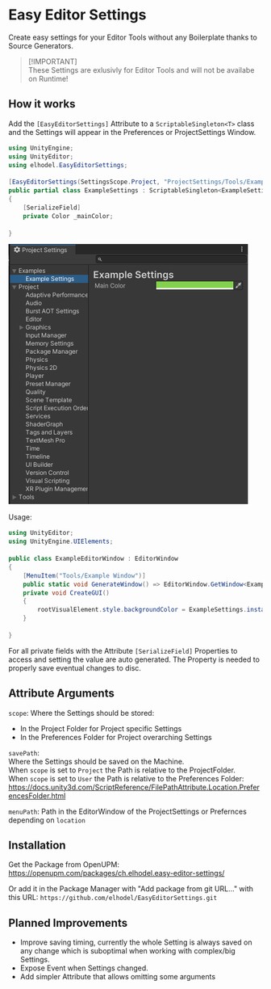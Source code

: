# Easy Editor Settings

Create easy settings for your Editor Tools without any Boilerplate thanks to Source Generators.  

> [!IMPORTANT]<br/>
> These Settings are exlusivly for Editor Tools and will not be availabe on Runtime!

## How it works

Add the `[EasyEditorSettings]` Attribute to a `ScriptableSingleton<T>` class and the Settings will appear in the Preferences or ProjectSettings Window.

``````c#
using UnityEngine;
using UnityEditor;
using elhodel.EasyEditorSettings;

[EasyEditorSettings(SettingsScope.Project, "ProjectSettings/Tools/ExampleSettings.asset", "Examples/Example Settings")]
public partial class ExampleSettings : ScriptableSingleton<ExampleSettings>
{
    [SerializeField]
    private Color _mainColor;

}
``````

![Example_ProjectSettings](Documentation~/Screenshots/Example_ProjectSettings.png)



Usage:

``````c#
using UnityEditor;
using UnityEngine.UIElements;

public class ExampleEditorWindow : EditorWindow
{
    [MenuItem("Tools/Example Window")]
    public static void GenerateWindow() => EditorWindow.GetWindow<ExampleEditorWindow>();
    private void CreateGUI()
    {
        rootVisualElement.style.backgroundColor = ExampleSettings.instance.MainColor;
    }

}
``````

For all private fields with the Attribute `[SerializeField]` Properties to access and setting the value are auto generated. The Property is needed to properly save eventual changes to disc.

## Attribute Arguments

`scope`:
Where the Settings should be stored:

- In the Project Folder for Project specific Settings 
- In the Preferences Folder for Project overarching Settings

`savePath`:  
Where the Settings should be saved on the Machine.  
When `scope` is set to `Project` the Path is relative to the ProjectFolder.  
When `scope` is set to `User` the Path is relative to the Preferences Folder: https://docs.unity3d.com/ScriptReference/FilePathAttribute.Location.PreferencesFolder.html  

`menuPath`:
Path in the EditorWindow of the ProjectSettings or Prefernces depending on `location`

## Installation
Get the Package from OpenUPM: https://openupm.com/packages/ch.elhodel.easy-editor-settings/

Or add it in the Package Manager with "Add package from git URL..." with this URL: `https://github.com/elhodel/EasyEditorSettings.git`

## Planned Improvements

- Improve saving timing, currently the whole Setting is always saved on any change which is suboptimal when working with complex/big Settings.
- Expose Event when Settings changed.
- Add simpler Attribute that allows omitting some arguments
